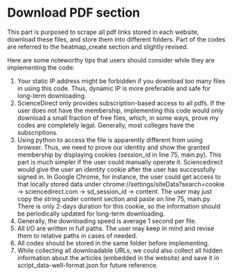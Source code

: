 # Download PDF section

This part is purposed to scrape all pdf links stored in each website, download these files, and store them into different folders. 
Part of the codes are referred to the heatmap_create section and slightly revised. 

Here are some noteworthy tips that users should consider while they are implementing the code:
1. Your static IP address might be forbidden if you download too many files in using this code. Thus, dynamic IP is more preferable and safe for long-term downloading.
2. ScienceDirect only provides subscription-based access to all pdfs. If the user does not have the membership, implementing this code would only download a small fraction of free files, which, in some ways, prove my codes are completely legal. Generally, most colleges have the subscriptions. 
3. Using python to access the file is apparently different from using browser. Thus, we need to prove our identity and show the granted membership by displaying cookies (session_id in line 75, main.py). This part is much simpler if the user could manually operate it. Sciencedirect would give the user an identity cookie after the user has successfully signed in. In Google Chrome, for instance, the user could get access to that locally stored data under chrome://settings/siteData?search=cookie -> sciencedirect.com -> sd_session_id -> content. The user may just copy the string under content section and paste on line 75, main.py. There is only 2-days duration for this cookie, so the information should be periodically updated for long-term downloading.
4. Generally, the downloading speed is average 1 second per file. 
5. All I/O are written in full paths. The user may keep in mind and revise them to relative paths in cases of needed. 
6. All codes should be stored in the same folder before implementing. 
7. While collecting all downloadable URLs, we could also collect all hidden information about the articles (embedded in the website) and save it in script_data-well-format.json for future reference. 
